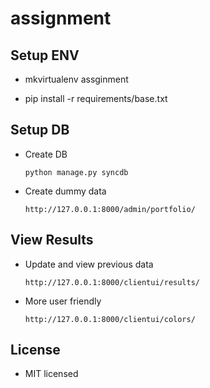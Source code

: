 assignment
==========

## Setup ENV

* mkvirtualenv assginment
 
* pip install -r requirements/base.txt

## Setup DB

* Create DB
  
  	``` python manage.py syncdb ```

* Create dummy data

  	``` http://127.0.0.1:8000/admin/portfolio/ ```

## View Results

* Update and view previous data

  	``` http://127.0.0.1:8000/clientui/results/ ```

* More user friendly

  	``` http://127.0.0.1:8000/clientui/colors/ ```

## License

* MIT licensed
